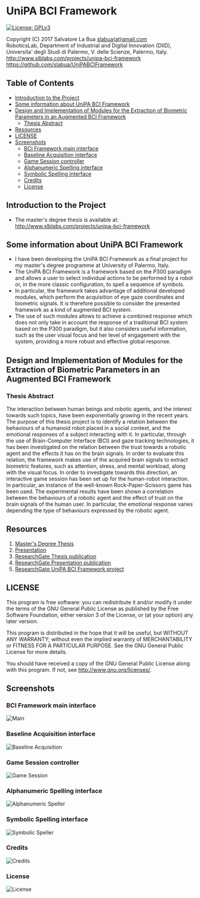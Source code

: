 # UniPA BCI Framework
[![License: GPLv3](https://img.shields.io/badge/License-GPLv3-blue.svg)](https://www.gnu.org/licenses/gpl-3.0)

Copyright (C) 2017 Salvatore La Bua [slabua(at)gmail.com](mailto:slabua@gmail.com)  
RoboticsLab, Department of Industrial and Digital Innovation (DIID),  
Universita' degli Studi di Palermo, V. delle Scienze, Palermo, Italy.  
http://www.slblabs.com/projects/unipa-bci-framework  
https://github.com/slabua/UniPABCIFramework  

<!-- START doctoc generated TOC please keep comment here to allow auto update -->
<!-- DON'T EDIT THIS SECTION, INSTEAD RE-RUN doctoc TO UPDATE -->
## Table of Contents

- [Introduction to the Project](#introduction-to-the-project)
- [Some information about UniPA BCI Framework](#some-information-about-unipa-bci-framework)
- [Design and Implementation of Modules for the Extraction of Biometric Parameters in an Augmented BCI Framework](#design-and-implementation-of-modules-for-the-extraction-of-biometric-parameters-in-an-augmented-bci-framework)
  - [Thesis Abstract](#thesis-abstract)
- [Resources](#resources)
- [LICENSE](#license)
- [Screenshots](#screenshots)
  - [BCI Framework main interface](#bci-framework-main-interface)
  - [Baseline Acquisition interface](#baseline-acquisition-interface)
  - [Game Session controller](#game-session-controller)
  - [Alphanumeric Spelling interface](#alphanumeric-spelling-interface)
  - [Symbolic Spelling interface](#symbolic-spelling-interface)
  - [Credits](#credits)
  - [License](#license)

<!-- END doctoc generated TOC please keep comment here to allow auto update -->
## Introduction to the Project

- The master's degree thesis is available at:
  http://www.slblabs.com/projects/unipa-bci-framework

## Some information about UniPA BCI Framework

- I have been developing the UniPA BCI Framework as a final project for my
  master's degree programme at University of Palermo, Italy.
- The UniPA BCI Framework is a framework based on the P300 paradigm and allows
  a user to select individual actions to be performed by a robot or, in the
  more classic configuration, to spell a sequence of symbols.
- In particular, the framework takes advantage of additional developed modules,
  which perform the acquisition of eye gaze coordinates and biometric signals.
  It is therefore possible to consider the presented framework as a kind of
  augmented BCI system.
- The use of such modules allows to achieve a combined response which does not
  only take in account the response of a traditional BCI system based on the
  P300 paradigm, but it also considers useful information, such as the user
  visual focus and her level of engagement with the system, providing a more
  robust and effective global response.

## Design and Implementation of Modules for the Extraction of Biometric Parameters in an Augmented BCI Framework

### Thesis Abstract

The interaction between human beings and robotic agents, and the interest
towards such topics, have been exponentially growing in the recent years. The
purpose of this thesis project is to identify a relation between the behaviours
of a humanoid robot placed in a social context, and the emotional responses of
a subject interacting with it. In particular, through the use of Brain-Computer
Interface (BCI) and gaze tracking technologies, it has been investigated on the
relation between the trust towards a robotic agent and the effects it has on
the brain signals. In order to evaluate this relation, the framework makes use
of the acquired brain signals to extract biometric features, such as attention,
stress, and mental workload, along with the visual focus. In order to
investigate towards this direction, an interactive game session has been set up
for the human-robot interaction. In particular, an instance of the well-known
Rock-Paper-Scissors game has been used. The experimental results have been
shown a correlation between the behaviours of a robotic agent and the effect
of trust on the brain signals of the human user. In particular, the emotional
response varies depending the type of behaviours expressed by the robotic
agent.

## Resources

1. [Master's Degree Thesis](https://goo.gl/buaKOv)
2. [Presentation](https://goo.gl/ZGJKXZ)
3. [ResearchGate Thesis publication](https://goo.gl/M0ju0s)
4. [ResearchGate Presentation publication](https://goo.gl/EcMujd)
5. [ResearchGate UniPA BCI Framework project](https://goo.gl/lrbjgy)

## LICENSE

This program is free software: you can redistribute it and/or modify
it under the terms of the GNU General Public License as published by
the Free Software Foundation, either version 3 of the License, or
(at your option) any later version.

This program is distributed in the hope that it will be useful,
but WITHOUT ANY WARRANTY; without even the implied warranty of
MERCHANTABILITY or FITNESS FOR A PARTICULAR PURPOSE.  See the
GNU General Public License for more details.

You should have received a copy of the GNU General Public License
along with this program.  If not, see <http://www.gnu.org/licenses/>.

## Screenshots

### BCI Framework main interface
![Main](https://goo.gl/6hUcfq)

### Baseline Acquisition interface
![Baseline Acquisition](https://goo.gl/VHo1fX)

### Game Session controller
![Game Session](https://goo.gl/mPxkR3)

### Alphanumeric Spelling interface
![Alphanumeric Speller](https://goo.gl/DN2Qt4)

### Symbolic Spelling interface
![Symbolic Speller](https://goo.gl/hLGvcy)

### Credits
![Credits](https://goo.gl/BVu3PF)

### License
![License](https://goo.gl/NjbEWi)

